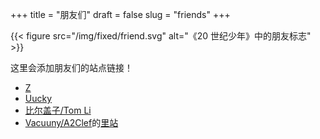 +++
title = "朋友们"
draft = false
slug = "friends"
+++

{{< figure src="/img/fixed/friend.svg" alt="《20 世纪少年》中的朋友标志" >}}

这里会添加朋友们的站点链接！

-   [Z](http://iiiid.com)
-   [Uucky](http://uucky.me)
-   [比尔盖子/Tom Li](https://tomli.blog)
-   [Vacuuny/A2Clef](http://a2clef.com)的[里站](http://blog.a2clef.com)
